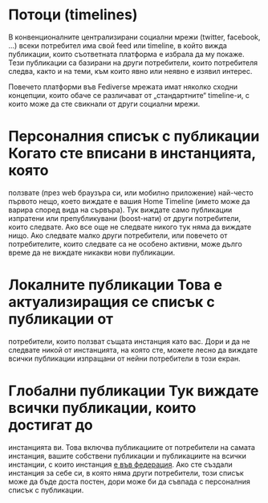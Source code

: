# Потоци (timelines)

В конвенционалните централизирани социални мрежи (twitter, facebook, ...) всеки
потребител има свой feed или timeline, в който вижда публикации, които
съответната платформа е избрала да му покаже. Тези публикации са базирани на
други потребители, които потребителя следва, както и на теми, към които явно или
неявно е изявил интерес.

Повечето платформи във Fediverse мрежата имат няколко сходни концепции, които
обаче се различават от „стандартните“ timeline-и, с които може да сте свикнали
от други социални мрежи.

# Персоналния списък с публикации Когато сте вписани в инстанцията, която
ползвате (през web браузъра си, или мобилно приложение) най-често първото нещо,
което виждате е вашия Home Timeline (името може да варира според вида на
сървъра). Тук виждате само публикации изпратени или препубликувани (boost-нати)
от други потребители, които следвате. Ако все още не следвате никого тук няма да
виждате нищо. Ако следвате малко други потребители, или повечето от
потребителите, които следвате са не особено активни, може дълго време да не
виждате никакви нови публикации.

# Локалните публикации Това е актуализиращия се списък с публикации от
потребители, които ползват същата инстанция като вас. Дори и да не следвате
никой от инстанцията, на която сте, можете лесно да виждате всички публикации
изпращани от нейни потребители в този екран.

# Глобални публикации Тук виждате всички публикации, които достигат до
инстанцията ви. Това включва публикациите от потребители на самата инстанция,
вашите собствени публикации и публикациите на всички инстанции, с които
инстанция [е във федерация](federation.md). Ако сте създали инстанция за себе
си, в която няма други потребители, този списък може да бъде доста постен, дори
може би да съвпада с персоналния списък с публикации.
